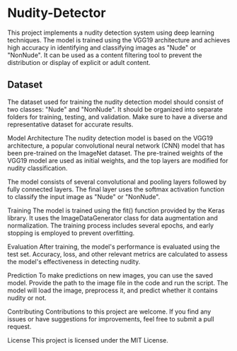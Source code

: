 # Nudity-Detector
This project implements a nudity detection system using deep learning techniques. The model is trained using the VGG19 architecture and achieves high accuracy in identifying and classifying images as "Nude" or "NonNude". It can be used as a content filtering tool to prevent the distribution or display of explicit or adult content.

## Dataset
The dataset used for training the nudity detection model should consist of two classes: "Nude" and "NonNude". It should be organized into separate folders for training, testing, and validation. Make sure to have a diverse and representative dataset for accurate results.

Model Architecture
The nudity detection model is based on the VGG19 architecture, a popular convolutional neural network (CNN) model that has been pre-trained on the ImageNet dataset. The pre-trained weights of the VGG19 model are used as initial weights, and the top layers are modified for nudity classification.

The model consists of several convolutional and pooling layers followed by fully connected layers. The final layer uses the softmax activation function to classify the input image as "Nude" or "NonNude".

Training
The model is trained using the fit() function provided by the Keras library. It uses the ImageDataGenerator class for data augmentation and normalization. The training process includes several epochs, and early stopping is employed to prevent overfitting.

Evaluation
After training, the model's performance is evaluated using the test set. Accuracy, loss, and other relevant metrics are calculated to assess the model's effectiveness in detecting nudity.

Prediction
To make predictions on new images, you can use the saved model. Provide the path to the image file in the code and run the script. The model will load the image, preprocess it, and predict whether it contains nudity or not.

Contributing
Contributions to this project are welcome. If you find any issues or have suggestions for improvements, feel free to submit a pull request.

License
This project is licensed under the MIT License.
